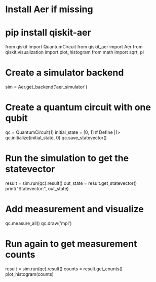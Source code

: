# Install Aer if missing
# pip install qiskit-aer

from qiskit import QuantumCircuit
from qiskit_aer import Aer
from qiskit.visualization import plot_histogram
from math import sqrt, pi

# Create a simulator backend
sim = Aer.get_backend('aer_simulator')

# Create a quantum circuit with one qubit
qc = QuantumCircuit(1)
initial_state = [0, 1]  # Define |1>
qc.initialize(initial_state, 0)
qc.save_statevector()

# Run the simulation to get the statevector
result = sim.run(qc).result()
out_state = result.get_statevector()
print("Statevector:", out_state)

# Add measurement and visualize
qc.measure_all()
qc.draw('mpl')

# Run again to get measurement counts
result = sim.run(qc).result()
counts = result.get_counts()
plot_histogram(counts)
